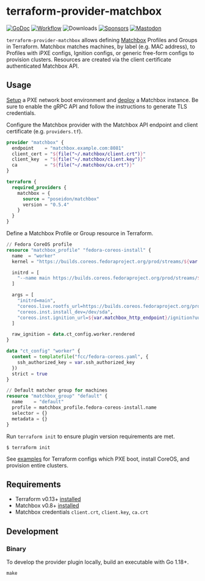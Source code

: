 # terraform-provider-matchbox
[![GoDoc](https://pkg.go.dev/badge/github.com/poseidon/terraform-provider-matchbox.svg)](https://pkg.go.dev/github.com/poseidon/terraform-provider-matchbox)
[![Workflow](https://github.com/poseidon/terraform-provider-matchbox/actions/workflows/test.yaml/badge.svg)](https://github.com/poseidon/terraform-provider-matchbox/actions/workflows/test.yaml?query=branch%3Amain)
![Downloads](https://img.shields.io/github/downloads/poseidon/terraform-provider-matchbox/total)
[![Sponsors](https://img.shields.io/github/sponsors/poseidon?logo=github)](https://github.com/sponsors/poseidon)
[![Mastodon](https://img.shields.io/badge/follow-news-6364ff?logo=mastodon)](https://fosstodon.org/@poseidon)

`terraform-provider-matchbox` allows defining [Matchbox](https://github.com/poseidon/matchbox) Profiles and Groups in Terraform. Matchbox matches machines, by label (e.g. MAC address), to Profiles with iPXE configs, Ignition configs, or generic free-form configs to provision clusters. Resources are created via the client certificate authenticated Matchbox API.

## Usage

[Setup](https://matchbox.psdn.io/network-setup/) a PXE network boot environment and [deploy](https://matchbox.psdn.io/deployment/) a Matchbox instance. Be sure to enable the gRPC API and follow the instructions to generate TLS credentials.

Configure the Matchbox provider with the Matchbox API endpoint and client certificate (e.g. `providers.tf`).

```tf
provider "matchbox" {
  endpoint    = "matchbox.example.com:8081"
  client_cert = "${file("~/.matchbox/client.crt")}"
  client_key  = "${file("~/.matchbox/client.key")}"
  ca          = "${file("~/.matchbox/ca.crt")}"
}

terraform {
  required_providers {
    matchbox = {
      source = "poseidon/matchbox"
      version = "0.5.4"
    }
  }
}
```

Define a Matchbox Profile or Group resource in Terraform.

```tf
// Fedora CoreOS profile
resource "matchbox_profile" "fedora-coreos-install" {
  name  = "worker"
  kernel = "https://builds.coreos.fedoraproject.org/prod/streams/${var.os_stream}/builds/${var.os_version}/x86_64/fedora-coreos-${var.os_version}-live-kernel-x86_64"

  initrd = [
    "--name main https://builds.coreos.fedoraproject.org/prod/streams/${var.os_stream}/builds/${var.os_version}/x86_64/fedora-coreos-${var.os_version}-live-initramfs.x86_64.img"
  ]

  args = [
    "initrd=main",
    "coreos.live.rootfs_url=https://builds.coreos.fedoraproject.org/prod/streams/${var.os_stream}/builds/${var.os_version}/x86_64/fedora-coreos-${var.os_version}-live-rootfs.x86_64.img",
    "coreos.inst.install_dev=/dev/sda",
    "coreos.inst.ignition_url=${var.matchbox_http_endpoint}/ignition?uuid=$${uuid}&mac=$${mac:hexhyp}"
  ]

  raw_ignition = data.ct_config.worker.rendered
}

data "ct_config" "worker" {
  content = templatefile("fcc/fedora-coreos.yaml", {
    ssh_authorized_key = var.ssh_authorized_key
  })
  strict = true
}

// Default matcher group for machines
resource "matchbox_group" "default" {
  name    = "default"
  profile = matchbox_profile.fedora-coreos-install.name
  selector = {}
  metadata = {}
}
```

Run `terraform init` to ensure plugin version requirements are met.

```
$ terraform init
```

See [examples](https://github.com/poseidon/matchbox/tree/master/examples/terraform) for Terraform configs which PXE boot, install CoreOS, and provision entire clusters.

## Requirements

* Terraform v0.13+ [installed](https://www.terraform.io/downloads.html)
* Matchbox v0.8+ [installed](https://matchbox.psdn.io/deployment/)
* Matchbox credentials `client.crt`, `client.key`, `ca.crt`

## Development

### Binary

To develop the provider plugin locally, build an executable with Go 1.18+.

```
make
```
